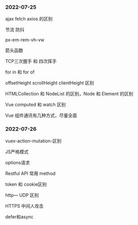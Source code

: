 ### 2022-07-25
ajax fetch axios 的区别

节流 防抖

px-em-rem-vh-vw

箭头函数

TCP三次握手 和  四次挥手

for in 和 for of


offsetHeight scrollHeight clientHeight 区别

HTMLCollection 和 NodeList 的区别，Node 和 Element 的区别

Vue computed 和 watch 区别

Vue 组件通讯有几种方式，尽量全面

### 2022-07-26

vuex-action-mutation-区别

JS严格模式

options请求

Restful API 常用 method

token 和 cookie区别

http— UDP 区别 

HTTPS 中间人攻击

defer和async





